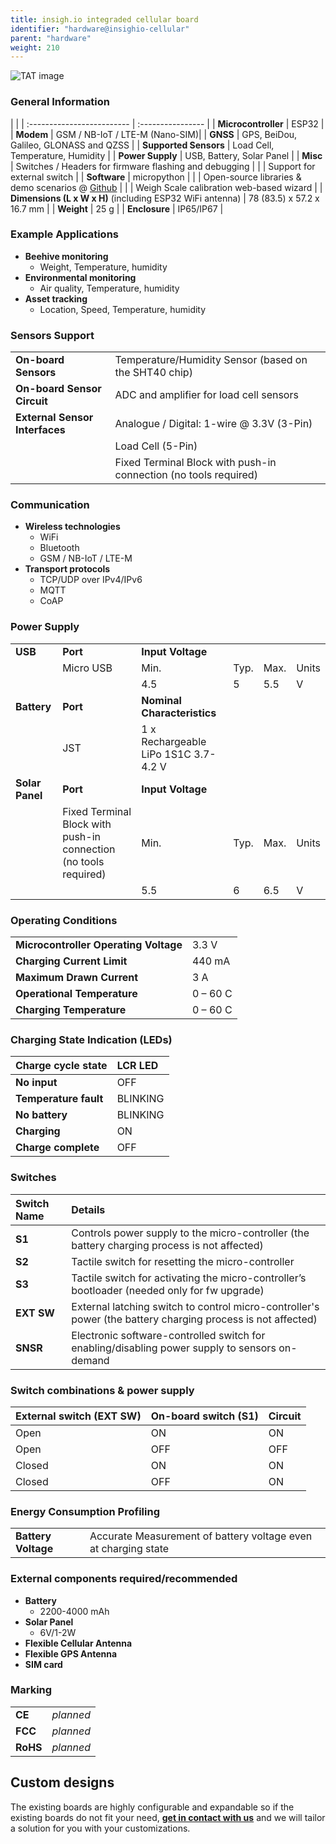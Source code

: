 ```yaml
---
title: insigh.io integraded cellular board
identifier: "hardware@insighio-cellular"
parent: "hardware"
weight: 210
---
```


![TAT image](/images/deviceimages/esp32-bg600_v1.png?width=50pc)

### General Information

|                            |
| :------------------------- | :---------------- |
| **Microcontroller** | ESP32 |
| **Modem** | GSM / NB-IoT / LTE-M (Nano-SIM)|
| **GNSS**  | GPS, BeiDou, Galileo, GLONASS and QZSS |
| **Supported Sensors** | Load Cell, Temperature, Humidity |
| **Power Supply** | USB, Battery, Solar Panel |
| **Misc** | Switches / Headers for firmware flashing and debugging |
|  | Support for external switch |
| **Software** | micropython | 
| | Open-source libraries & demo scenarios @ [Github](https://github.com/insighio/insighioNode) |
| | Weigh Scale calibration web-based wizard |
| **Dimensions (L x W x H)** (including ESP32 WiFi antenna) | 78 (83.5) x 57.2 x 16.7 mm |
| **Weight**                 | 25 g              |
| **Enclosure**              | IP65/IP67         |

### Example Applications

- **Beehive monitoring**
  - Weight, Temperature, humidity
- **Environmental monitoring**
  - Air quality, Temperature, humidity
- **Asset tracking**
  - Location, Speed, Temperature, humidity

### Sensors Support

|                                |                                                                                    |
| :----------------------------- | :--------------------------------------------------------------------------------- |
| **On-board Sensors**           | Temperature/Humidity Sensor (based on the SHT40 chip)                         |
| **On-board Sensor Circuit**    | ADC and amplifier for load cell sensors                         |
| **External Sensor Interfaces** | Analogue / Digital: 1-wire @ 3.3V (3-Pin)                                                      |
|                                | Load Cell (5-Pin)                                              |
| | Fixed Terminal Block with push-in connection (no tools required) |

### Communication

- **Wireless technologies**
  - WiFi
  - Bluetooth
  - GSM / NB-IoT / LTE-M
- **Transport protocols**
  - TCP/UDP over IPv4/IPv6
  - MQTT
  - CoAP

### Power Supply

|                 |                                                                  |                                      |      |      |       |
| --------------- | ---------------------------------------------------------------- | ------------------------------------ | ---- | ---- | ----- |
| **USB**         | **Port**                                                         | **Input Voltage**                    |
|                 | Micro USB                                                        | Min.                                 | Typ. | Max. | Units |
|                 |                                                                  | 4.5                                  | 5    | 5.5  | V     |
| **Battery**     | **Port**                                                         | **Nominal Characteristics**          |
|                 | JST                                                              | 1 x Rechargeable LiPo 1S1C 3.7-4.2 V |
| **Solar Panel** | **Port**                                                         | **Input Voltage**                    |
|                 | Fixed Terminal Block with push-in connection (no tools required) | Min.                                 | Typ. | Max. | Units |
|                 |                                                                  | 5.5                                  | 6    | 6.5  | V     |

### Operating Conditions

|                             |          |
| :-------------------------- | :------- |
| **Microcontroller Operating Voltage** | 3.3 V    |
| **Charging Current Limit**  | 440 mA   |
| **Maximum Drawn Current**   | 3 A |
| **Operational Temperature** | 0 – 60 C |
| **Charging Temperature**    | 0 – 60 C |

### Charging State Indication (LEDs)

| Charge cycle state          | LCR LED |
| :-------------------------- | :-- |
| **No input**                | OFF |
| **Temperature fault**       | BLINKING  |
| **No battery**              | BLINKING |
| **Charging**        | ON  |
| **Charge complete** | OFF  |

### Switches

| Switch Name | Details                                                                                      |
| :---------- | :------------------------------------------------------------------------------------------- |
| **S1**      | Controls power supply to the micro-controller (the battery charging process is not affected) |
| **S2**      | Tactile switch for resetting the micro-controller |
| **S3**      | Tactile switch for activating the micro-controller’s bootloader (needed only for fw upgrade) |
| **EXT SW**  | External latching switch to control micro-controller's power (the battery charging process is not affected) |
| **SNSR**    | Electronic software-controlled switch for enabling/disabling power supply to sensors on-demand          |

### Switch combinations & power supply

| External switch (EXT SW) | On-board switch (S1) | Circuit |
| :---------- | :--------------- | :--------------- |
| Open | ON | ON |
| Open | OFF | OFF |
| Closed | ON | ON |
| Closed | OFF | ON |

### Energy Consumption Profiling

|                     |                                                                                 |
| :------------------ | :------------------------------------------------------------------------------ |
| **Battery Voltage** | Accurate Measurement of battery voltage even at charging state                  |

### External components required/recommended

- **Battery**
  - 2200-4000 mAh
- **Solar Panel**
  - 6V/1-2W
- **Flexible Cellular Antenna**
- **Flexible GPS Antenna**
- **SIM card**

### Marking

|          |           |
| :------- | :-------- |
| **CE**   | _planned_ |
| **FCC**  | _planned_ |
| **RoHS** | _planned_ |

## Custom designs

The existing boards are highly configurable and expandable so if the existing boards do not fit your need, **[get in contact with us](mailto:info@insigh.io)** and we will tailor a solution for you with your customizations.